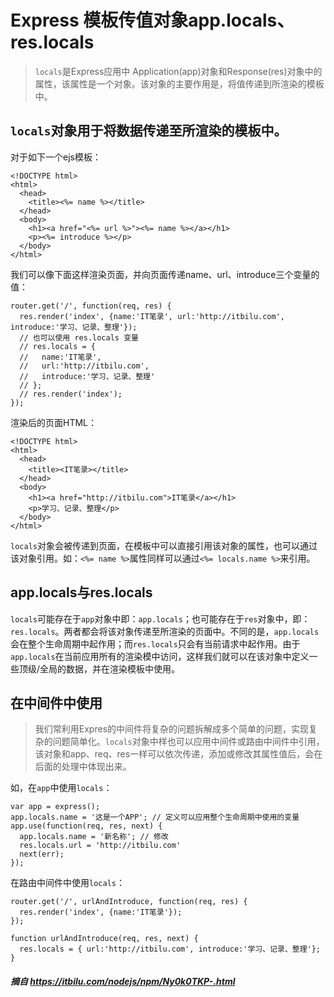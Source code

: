 # Express 模板传值对象app.locals、res.locals

> `locals`是Express应用中 Application(app)对象和Response(res)对象中的属性，该属性是一个对象。该对象的主要作用是，将值传递到所渲染的模板中。

## `locals`对象用于将数据传递至所渲染的模板中。

对于如下一个ejs模板：

```
<!DOCTYPE html>
<html>
  <head>
    <title><%= name %></title>
  </head>
  <body>
    <h1><a href="<%= url %>"><%= name %></a></h1>
    <p><%= introduce %></p>
  </body>
</html>
```

我们可以像下面这样渲染页面，并向页面传递name、url、introduce三个变量的值：

```
router.get('/', function(req, res) {
  res.render('index', {name:'IT笔录', url:'http://itbilu.com', introduce:'学习、记录、整理'});
  // 也可以使用 res.locals 变量
  // res.locals = {
  //   name:'IT笔录',
  //   url:'http://itbilu.com',
  //   introduce:'学习、记录、整理'
  // };
  // res.render('index');
});
```

渲染后的页面HTML：

```
<!DOCTYPE html>
<html>
  <head>
    <title><IT笔录></title>
  </head>
  <body>
    <h1><a href="http://itbilu.com">IT笔录</a></h1>
    <p>学习、记录、整理</p>
  </body>
</html>
```

`locals`对象会被传递到页面，在模板中可以直接引用该对象的属性，也可以通过该对象引用。如：`<%= name %>`属性同样可以通过`<%= locals.name %>`来引用。

## app.locals与res.locals

`locals`可能存在于`app`对象中即：`app.locals`；也可能存在于`res`对象中，即：`res.locals`。两者都会将该对象传递至所渲染的页面中。不同的是，`app.locals`会在整个生命周期中起作用；而`res.locals`只会有当前请求中起作用。由于`app.locals`在当前应用所有的渲染模中访问，这样我们就可以在该对象中定义一些顶级/全局的数据，并在渲染模板中使用。

## 在中间件中使用

> 我们常利用Expres的中间件将复杂的问题拆解成多个简单的问题，实现复杂的问题简单化。`locals`对象中样也可以应用中间件或路由中间件中引用，该对象和app、req、res一样可以依次传递，添加或修改其属性值后，会在后面的处理中体现出来。

如，在`app`中使用`locals`：

```
var app = express();
app.locals.name = '这是一个APP'; // 定义可以应用整个生命周期中使用的变量
app.use(function(req, res, next) {
  app.locals.name = '新名称'; // 修改
  res.locals.url = 'http://itbilu.com'
  next(err);
});
```

在路由中间件中使用`locals`：

```
router.get('/', urlAndIntroduce, function(req, res) {
  res.render('index', {name:'IT笔录'});
});

function urlAndIntroduce(req, res, next) {
  res.locals = { url:'http://itbilu.com', introduce:'学习、记录、整理'};
}
```

##### 摘自 https://itbilu.com/nodejs/npm/Ny0k0TKP-.html